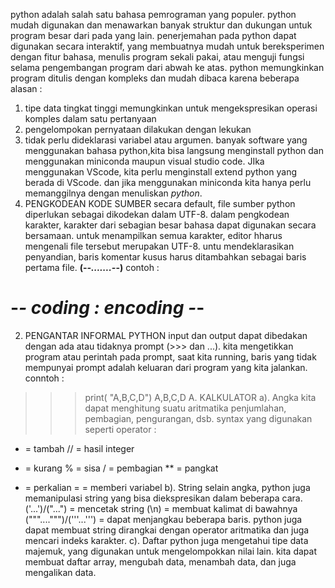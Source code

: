 python adalah salah satu bahasa pemrograman yang populer. python mudah digunakan dan menawarkan banyak struktur dan dukungan untuk program besar dari pada yang lain. penerjemahan pada python dapat digunakan secara interaktif, yang membuatnya mudah untuk bereksperimen dengan fitur bahasa, menulis program sekali pakai, atau menguji fungsi selama pengembangan program dari abwah ke atas. 
python memungkinkan program ditulis dengan kompleks dan mudah dibaca karena beberapa alasan :
1. tipe data tingkat tinggi memungkinkan untuk mengekspresikan operasi komples dalam satu pertanyaan
2. pengelompokan pernyataan dilakukan dengan lekukan 
3. tidak perlu dideklarasi variabel atau argumen.
banyak software yang menggunakan bahasa python,kita bisa langsung menginstall python dan menggunakan miniconda maupun visual studio code. JIka menggunakan VScode, kita perlu menginstall extend python yang berada di VScode. dan jika menggunakan miniconda kita hanya perlu memanggilnya dengan menuliskan _python_.
1. PENGKODEAN KODE SUMBER
secara default, file sumber python diperlukan sebagai dikodekan dalam UTF-8. dalam pengkodean karakter, karakter dari sebagian besar bahasa dapat digunakan secara bersamaan. untuk menampilkan semua karakter, editor hharus mengenali file tersebut merupakan UTF-8. untu mendeklarasikan penyandian, baris komentar kusus harus ditambahkan sebagai baris pertama file. **(-*-.......-*-)**
contoh :
# -*- coding : encoding -*-
2. PENGANTAR INFORMAL PYTHON
input dan output dapat dibedakan dengan ada atau tidaknya prompt (>>> dan ...). kita mengetikkan program atau perintah pada prompt, saat kita running, baris yang tidak mempunyai prompt adalah keluaran dari program yang kita jalankan. 
conntoh :
>>> print( "A,B,C,D")
A,B,C,D
A. KALKULATOR
 a). Angka
 kita dapat menghitung suatu aritmatika penjumlahan, pembagian, pengurangan, dsb. syntax yang digunakan seperti operator :
 + = tambah           // = hasil integer
 - = kurang           %  = sisa
 / = pembagian        ** = pangkat
 * = perkalian        = = memberi variabel
 b). String
 selain angka, python juga memanipulasi string yang bisa diekspresikan dalam beberapa cara.
 ('...')/("...") = mencetak string
 (\n) = membuat kalimat di bawahnya
 ("""....""")/('''...''') = dapat menjangkau beberapa baris.
 python juga dapat membuat string dirangkai dengan operator aritmatika dan juga mencari indeks karakter. 
 c). Daftar 
 python juga mengetahui tipe data majemuk, yang digunakan untuk mengelompokkan nilai lain. kita dapat membuat daftar array, mengubah data, menambah data, dan juga mengalikan data. 
